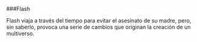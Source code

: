 ###Flash

Flash viaja a través del tiempo para evitar el asesinato de su madre, pero, sin saberlo, provoca una serie de cambios que originan la creación de un multiverso.



